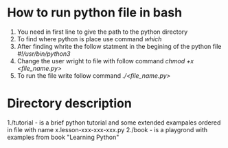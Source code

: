 # How to run python file in bash

1. You need in first line to give the path to the python directory
2. To find where python is place use command *which* 
3. After finding whrite the follow statment in the begining of the python file *#!/usr/bin/python3*
4. Change the user wright to file with follow command *chmod +x <file_name.py>*
5. To run the file write follow command *./<file_name.py>*

# Directory description

1./tutorial - is a brief python tutorial and some extended exampales ordered in file with name x.lesson-xxx-xxx-xxx.py
2./book - is a playgrond with examples from book "Learning Python"
